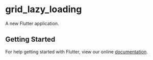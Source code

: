# grid_lazy_loading

A new Flutter application.

## Getting Started

For help getting started with Flutter, view our online
[documentation](https://flutter.io/).
